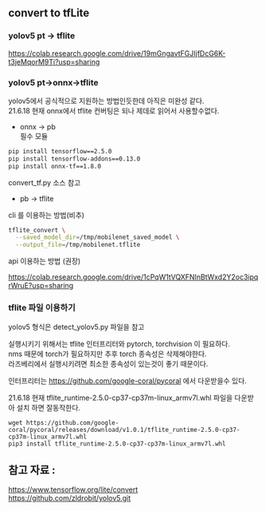
## convert to tfLite 

### yolov5 pt -> tflite

https://colab.research.google.com/drive/19mGngavtFGJIjfDcG6K-t3jeMqorM9Ti?usp=sharing


### yolov5 pt->onnx->tflite

yolov5에서 공식적으로 지원하는 방법인듯한데 아직은 미완성 같다.  
21.6.18 현재 onnx에서 tflite 컨버팅은 되나 제데로 읽어서 사용할수없다.  

* onnx -> pb  
필수 모듈
```sh
pip install tensorflow==2.5.0
pip install tensorflow-addons==0.13.0
pip install onnx-tf==1.8.0
```

convert_tf.py 소스 참고


* pb -> tflite

cli 를 이용하는 방법(비추)
```sh
tflite_convert \
  --saved_model_dir=/tmp/mobilenet_saved_model \
  --output_file=/tmp/mobilenet.tflite
```
api 이용하는 방법 (권장)

https://colab.research.google.com/drive/1cPqW1tVQXFNInBtWxd2Y2oc3ipqrWruE?usp=sharing


### tflite 파일 이용하기
yolov5 형식은 detect_yolov5.py 파일을 참고  

실행시키기 위해서는 tflite 인터프리터와 pytorch, torchvision 이 필요하다.  
nms 때문에 torch가 필요하지만 추후 torch 종속성은 삭제해야한다.  
라즈베리에서 실행시키려면 최소한 종속성이 있는것이 좋기 때문이다.  

인터프리터는 https://github.com/google-coral/pycoral 에서 다운받을수 있다.

21.6.18 현재 tflite_runtime-2.5.0-cp37-cp37m-linux_armv7l.whl 파일을 다운받아 설치 하면 잘동작한다.

```
wget https://github.com/google-coral/pycoral/releases/download/v1.0.1/tflite_runtime-2.5.0-cp37-cp37m-linux_armv7l.whl
pip3 install tflite_runtime-2.5.0-cp37-cp37m-linux_armv7l.whl
```

## 참고 자료 :
https://www.tensorflow.org/lite/convert
https://github.com/zldrobit/yolov5.git  

